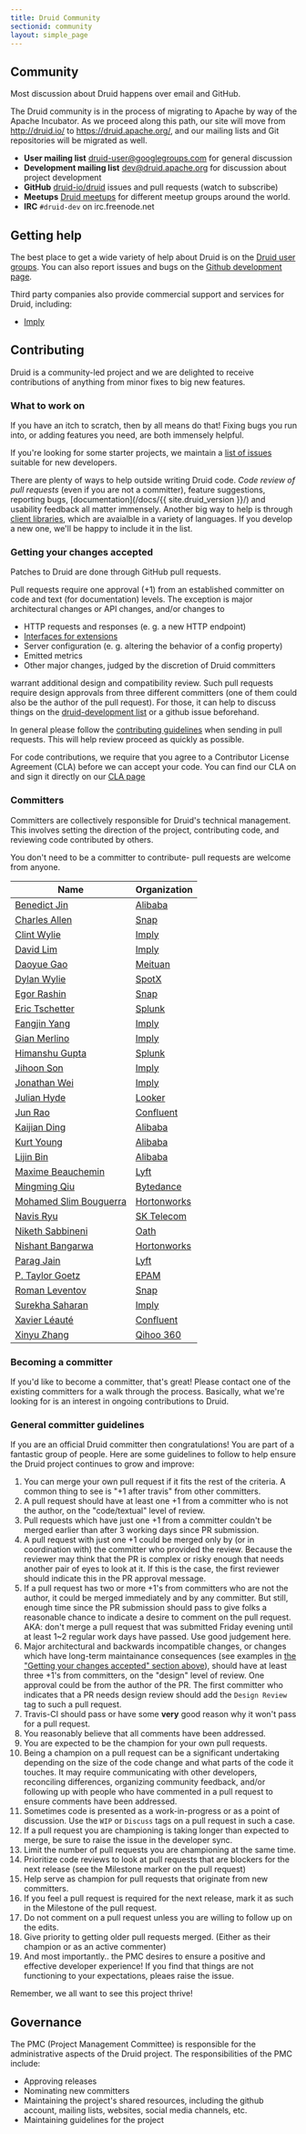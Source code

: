 ```yaml
---
title: Druid Community
sectionid: community
layout: simple_page
---
```


## Community

Most discussion about Druid happens over email and GitHub.

The Druid community is in the process of migrating to Apache by way of the Apache Incubator. As we proceed
along this path, our site will move from http://druid.io/ to https://druid.apache.org/, and our mailing lists
and Git repositories will be migrated as well.

* **User mailing list** [druid-user@googlegroups.com](https://groups.google.com/forum/#!forum/druid-user) for general discussion
* **Development mailing list** [dev@druid.apache.org](https://lists.apache.org/list.html?dev@druid.apache.org) for discussion about project development
* **GitHub** [druid-io/druid](https://github.com/apache/druid) issues and pull requests (watch to subscribe)
* **Meetups** [Druid meetups](https://www.meetup.com/topics/apache-druid/) for different meetup groups around the world.
* **IRC** `#druid-dev` on irc.freenode.net

## Getting help

The best place to get a wide variety of help about Druid is on the [Druid user
groups](druid-user@googlegroups.com). You can also report issues and bugs on
the [Github development page](https://github.com/apache/druid).

Third party companies also provide commercial support and services for Druid, including:

* [Imply](https://imply.io/)

## Contributing

Druid is a community-led project and we are delighted to receive contributions
of anything from minor fixes to big new features.

### What to work on

If you have an itch to scratch, then by all means do that! Fixing bugs you run
into, or adding features you need, are both immensely helpful.

If you're looking for some starter projects, we maintain a [list of issues](https://github.com/apache/incubator-druid/issues?q=is%3Aopen+is%3Aissue+label%3A%22Difficulty+-+Easy%22) suitable
for new developers.

There are plenty of ways to help outside writing Druid code. *Code review of pull requests*
(even if you are not a committer), feature suggestions, reporting bugs, [documentation](/docs/{{ site.druid_version }}/)
and usability feedback all matter immensely. Another big way to help is
through [client libraries](/docs/latest/development/libraries.html), which are
avaialble in a variety of languages. If you develop a new one, we'll be happy
to include it in the list.

### Getting your changes accepted

Patches to Druid are done through GitHub pull requests.

Pull requests require one approval (+1) from an established committer on code and text (for documentation) levels. The
exception is major architectural changes or API changes, and/or changes to

 - HTTP requests and responses (e. g. a new HTTP endpoint)
 - [Interfaces for extensions](/docs/latest/development/modules.html)
 - Server configuration (e. g. altering the behavior of a config property)
 - Emitted metrics
 - Other major changes, judged by the discretion of Druid committers

warrant additional design and compatibility review. Such pull requests require design approvals from three different
committers (one of them could also be the author of the pull request). For those, it can help to discuss things
on the [druid-development list](https://groups.google.com/d/forum/druid-development) or a github issue beforehand.

In general please follow the [contributing guidelines](https://github.com/apache/incubator-druid/blob/master/CONTRIBUTING.md)
when sending in pull requests. This will help review proceed as quickly as
possible.

For code contributions, we require that you agree to a Contributor License
Agreement (CLA) before we can accept your code. You can find our CLA on and
sign it directly on our [CLA page](/community/cla.html)

### Committers

Committers are collectively responsible for Druid's technical management. This involves
setting the direction of the project, contributing code, and reviewing code contributed
by others.

You don't need to be a committer to contribute- pull requests are welcome from anyone.

| Name                                                  | Organization                                       |
| ----------------------------------------------------- | -------------------------------------------------- |
| [Benedict Jin](https://github.com/asdf2014)           | [Alibaba](https://www.alibaba.com/)                |
| [Charles Allen](https://github.com/drcrallen)         | [Snap](https://www.snap.com/en-US/)                |
| [Clint Wylie](https://github.com/clintropolis)        | [Imply](https://imply.io/)                         |
| [David Lim](https://github.com/dclim)                 | [Imply](https://imply.io/)                         |
| [Daoyue Gao](https://github.com/gaodayue)             | [Meituan](http://www.meituan.com/)                 |
| [Dylan Wylie](https://github.com/Dylan1312)           | [SpotX](https://www.spotx.tv/)                     |
| [Egor Rashin](https://github.com/egor-ryashin)        | [Snap](https://www.snap.com/en-US/)                |
| [Eric Tschetter](https://github.com/cheddar)          | [Splunk](https://www.splunk.com/)                  |
| [Fangjin Yang](https://github.com/fjy)                | [Imply](https://imply.io/)                         |
| [Gian Merlino](https://github.com/gianm)              | [Imply](https://imply.io/)                         |
| [Himanshu Gupta](https://github.com/himanshug)        | [Splunk](https://www.splunk.com/)                  |
| [Jihoon Son](https://github.com/jihoonson)            | [Imply](https://imply.io/)                         |
| [Jonathan Wei](https://github.com/jon-wei)            | [Imply](https://imply.io/)                         |
| [Julian Hyde](https://github.com/julianhyde)          | [Looker](https://looker.com/)                      |
| [Jun Rao](https://github.com/junrao)                  | [Confluent](https://www.confluent.io/)             |
| [Kaijian Ding](https://github.com/kaijianding)        | [Alibaba](https://www.alibaba.com/)                |
| [Kurt Young](https://github.com/kurtyoung)            | [Alibaba](https://www.alibaba.com/)                |
| [Lijin Bin](https://github.com/binlijin)              | [Alibaba](https://www.alibaba.com/)                |
| [Maxime Beauchemin](https://github.com/mistercrunch)  | [Lyft](http://lyft.com/)                           |
| [Mingming Qiu](https://github.com/QiuMM)              | [Bytedance](https://bytedance.com/)                |
| [Mohamed Slim Bouguerra](https://github.com/b-slim)   | [Hortonworks](https://hortonworks.com/)            |
| [Navis Ryu](https://github.com/navis)                 | [SK Telecom](https://www.sktelecom.com/index.html) |
| [Niketh Sabbineni](https://github.com/niketh)         | [Oath](https://www.oath.com/)                      |
| [Nishant Bangarwa](https://github.com/nishantmonu51)  | [Hortonworks](https://hortonworks.com/)            |
| [Parag Jain](https://github.com/pjain1)               | [Lyft](http://lyft.com/)                           |
| [P. Taylor Goetz](https://github.com/ptgoetz)         | [EPAM](https://www.epam.com/)                      |
| [Roman Leventov](https://github.com/leventov)         | [Snap](https://www.snap.com/en-US/)                |
| [Surekha Saharan](https://github.com/surekhasaharan)  | [Imply](https://imply.io/)                         |
| [Xavier Léauté](https://github.com/xvrl)              | [Confluent](https://www.confluent.io/)             |
| [Xinyu Zhang](https://github.com/zhangxinyu1)         | [Qihoo 360](https://www.360.cn/)                   |

### Becoming a committer

If you'd like to become a committer, that's great! Please contact one of the
existing committers for a walk through the process. Basically, what we're
looking for is an interest in ongoing contributions to Druid.

### General committer guidelines
If you are an official Druid committer then congratulations! You are part of a fantastic group of people. Here are some guidelines to follow to help ensure the Druid project continues to grow and improve:

1. You can merge your own pull request if it fits the rest of the criteria. A common thing to see is "+1 after travis" from other committers.
1. A pull request should have at least one +1 from a committer who is not the author, on the "code/textual" level of review.
1. Pull requests which have just one +1 from a committer couldn't be merged earlier than after 3 working days since PR submission.
1. A pull request with just one +1 could be merged only by (or in coordination with) the committer who provided the review. Because the reviewer may think that the PR is complex or risky enough that needs another pair of eyes to look at it. If this is the case, the first reviewer should indicate this in the PR approval message.
1. If a pull request has two or more +1's from committers who are not the author, it could be merged immediately and by any committer. But still, enough time since the PR submission should pass to give folks a reasonable chance to indicate a desire to comment on the pull request. AKA: don't merge a pull request that was submitted Friday evening until at least 1~2 regular work days have passed. Use good judgement here.
1. Major architectural and backwards incompatible changes, or changes which have long-term maintainance consequences (see examples in [the "Getting your changes accepted" section above](#getting-your-changes-accepted)), should have at least three +1's from committers, on the "design" level of review. One approval could be from the author of the PR. The first committer who indicates that a PR needs design review should add the `Design Review` tag to such a pull request.
1. Travis-CI should pass or have some **very** good reason why it won't pass for a pull request.
1. You reasonably believe that all comments have been addressed.
1. You are expected to be the champion for your own pull requests.
1. Being a champion on a pull request can be a significant undertaking depending on the size of the code change and what parts of the code it touches. It may require communicating with other developers, reconciling differences, organizing community feedback, and/or following up with people who have commented in a pull request to ensure comments have been addressed.
1. Sometimes code is presented as a work-in-progress or as a point of discussion. Use the `WIP` or `Discuss` tags on a pull request in such a case.
1. If a pull request you are championing is taking longer than expected to merge, be sure to raise the issue in the developer sync.
1. Limit the number of pull requests you are championing at the same time.
1. Prioritize code reviews to look at pull requests that are blockers for the next release (see the Milestone marker on the pull request)
1. Help serve as champion for pull requests that originate from new committers.
1. If you feel a pull request is required for the next release, mark it as such in the Milestone of the pull request.
1. Do not comment on a pull request unless you are willing to follow up on the edits.
1. Give priority to getting older pull requests merged. (Either as their champion or as an active commenter)
1. And most importantly.. the PMC desires to ensure a positive and effective developer experience! If you find that things are not functioning to your expectations, pleaes raise the issue.

Remember, we all want to see this project thrive!

## Governance

The PMC (Project Management Committee) is responsible for the administrative
aspects of the Druid project. The responsibilities of the PMC include:

- Approving releases
- Nominating new committers
- Maintaining the project's shared resources, including the github account,
  mailing lists, websites, social media channels, etc.
- Maintaining guidelines for the project

